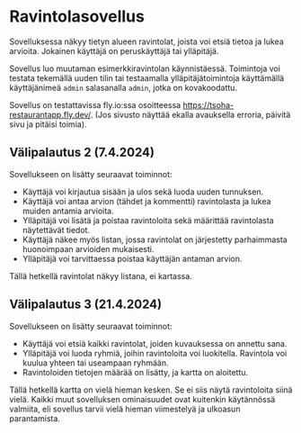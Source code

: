 # Ravintolasovellus

Sovelluksessa näkyy tietyn alueen ravintolat, joista voi etsiä tietoa ja lukea arvioita. Jokainen käyttäjä on peruskäyttäjä tai ylläpitäjä.

Sovellus luo muutaman esimerkkiravintolan käynnistäessä. Toimintoja voi testata tekemällä uuden tilin tai testaamalla ylläpitäjätoimintoja käyttämällä käyttäjänimeä `admin` salasanalla `admin`, jotka on kovakoodattu.

Sovellus on testattavissa fly.io:ssa osoitteessa https://tsoha-restaurantapp.fly.dev/. (Jos sivusto näyttää ekalla avauksella erroria, päivitä sivu ja pitäisi toimia).

## Välipalautus 2 (7.4.2024)
Sovellukseen on lisätty seuraavat toiminnot:
* Käyttäjä voi kirjautua sisään ja ulos sekä luoda uuden tunnuksen.
* Käyttäjä voi antaa arvion (tähdet ja kommentti) ravintolasta ja lukea muiden antamia arvioita.
* Ylläpitäjä voi lisätä ja poistaa ravintoloita sekä määrittää ravintolasta näytettävät tiedot.
* Käyttäjä näkee myös listan, jossa ravintolat on järjestetty parhaimmasta huonoimpaan arvioiden mukaisesti.
* Ylläpitäjä voi tarvittaessa poistaa käyttäjän antaman arvion.

Tällä hetkellä ravintolat näkyy listana, ei kartassa.

## Välipalautus 3 (21.4.2024)
Sovellukseen on lisätty seuraavat toiminnot:
* Käyttäjä voi etsiä kaikki ravintolat, joiden kuvauksessa on annettu sana.
* Ylläpitäjä voi luoda ryhmiä, joihin ravintoloita voi luokitella. Ravintola voi kuulua yhteen tai useampaan ryhmään.
* Ravintoloiden tietojen määrää on lisätty, ja kartta on aloitettu.

Tällä hetkellä kartta on vielä hieman kesken. Se ei siis näytä ravintoloita siinä vielä. Kaikki muut sovelluksen ominaisuudet ovat kuitenkin käytännössä valmiita, eli sovellus tarvii vielä hieman viimestelyä ja ulkoasun parantamista.
<!--
# Käynnistysohjeet

Kloonaa tämä repositorio omalle koneellesi ja siirry sen juurikansioon. Luo kansioon .env-tiedosto ja määritä sen sisältö seuraavanlaiseksi:

```
DATABASE_URL=<tietokannan-paikallinen-osoite>
SECRET_KEY=<salainen-avain>
```
Seuraavaksi aktivoi virtuaaliympäristö ja asenna sovelluksen riippuvuudet komennoilla
```
$ python3 -m venv venv
$ source venv/bin/activate
$ pip install -r ./requirements.txt
```
Olettaen, että [local-pg](https://github.com/hy-tsoha/local-pg) on asennettu, käynnistä se komennolla
```
$ start-pg.sh
```
Erillisessä ikkunassa määritä vielä tietokannan skeema tällä komennolla. Vaihda `schema.sql` vastaamaan tarkaa sijaintia, missä tiedosto on.
```
$ psql < schema.sql
```
Erillisessä ikkunassa nyt voit käynnistää sovelluksen komennolla
```
$ flask run
```
-->

